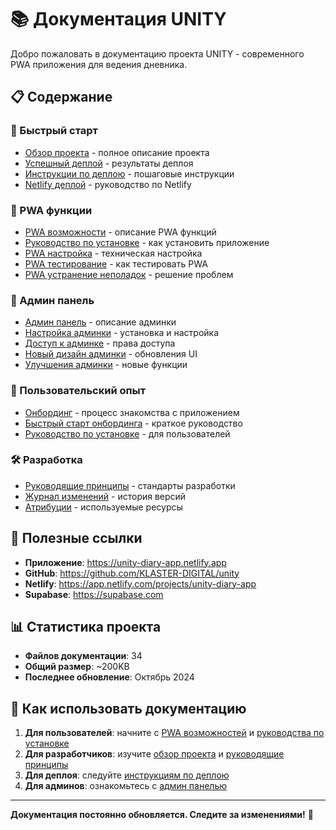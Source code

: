 # 📚 Документация UNITY

Добро пожаловать в документацию проекта UNITY - современного PWA приложения для ведения дневника.

## 📋 Содержание

### 🚀 Быстрый старт
- [Обзор проекта](./PROJECT_OVERVIEW.md) - полное описание проекта
- [Успешный деплой](./DEPLOY_SUCCESS.md) - результаты деплоя
- [Инструкции по деплою](./DEPLOY_INSTRUCTIONS.md) - пошаговые инструкции
- [Netlify деплой](./NETLIFY_DEPLOY_GUIDE.md) - руководство по Netlify

### 📱 PWA функции
- [PWA возможности](./PWA_FEATURES.md) - описание PWA функций
- [Руководство по установке](./PWA_INSTALL_GUIDE.md) - как установить приложение
- [PWA настройка](./PWA_SETUP.md) - техническая настройка
- [PWA тестирование](./PWA_TESTING_GUIDE.md) - как тестировать PWA
- [PWA устранение неполадок](./PWA_TROUBLESHOOTING.md) - решение проблем

### 🔧 Админ панель
- [Админ панель](./ADMIN_PANEL.md) - описание админки
- [Настройка админки](./ADMIN_SETUP.md) - установка и настройка
- [Доступ к админке](./ADMIN_ACCESS.md) - права доступа
- [Новый дизайн админки](./ADMIN_NEW_DESIGN.md) - обновления UI
- [Улучшения админки](./ADMIN_IMPROVEMENTS.md) - новые функции

### 👤 Пользовательский опыт
- [Онбординг](./ONBOARDING_FLOW.md) - процесс знакомства с приложением
- [Быстрый старт онбординга](./ONBOARDING_QUICKSTART.md) - краткое руководство
- [Руководство по установке](./INSTALL_GUIDE.md) - для пользователей

### 🛠 Разработка
- [Руководящие принципы](./Guidelines.md) - стандарты разработки
- [Журнал изменений](./CHANGELOG.md) - история версий
- [Атрибуции](./Attributions.md) - используемые ресурсы

## 🔗 Полезные ссылки

- **Приложение**: https://unity-diary-app.netlify.app
- **GitHub**: https://github.com/KLASTER-DIGITAL/unity
- **Netlify**: https://app.netlify.com/projects/unity-diary-app
- **Supabase**: https://supabase.com

## 📊 Статистика проекта

- **Файлов документации**: 34
- **Общий размер**: ~200KB
- **Последнее обновление**: Октябрь 2024

## 🎯 Как использовать документацию

1. **Для пользователей**: начните с [PWA возможностей](./PWA_FEATURES.md) и [руководства по установке](./PWA_INSTALL_GUIDE.md)
2. **Для разработчиков**: изучите [обзор проекта](./PROJECT_OVERVIEW.md) и [руководящие принципы](./Guidelines.md)
3. **Для деплоя**: следуйте [инструкциям по деплою](./DEPLOY_INSTRUCTIONS.md)
4. **Для админов**: ознакомьтесь с [админ панелью](./ADMIN_PANEL.md)

---

**Документация постоянно обновляется. Следите за изменениями!** 📝